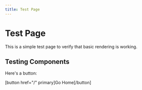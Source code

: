 ```yaml
---
title: Test Page
---
```


# Test Page

This is a simple test page to verify that basic rendering is working.

## Testing Components

Here's a button:

[button href="/" primary]Go Home[/button]
